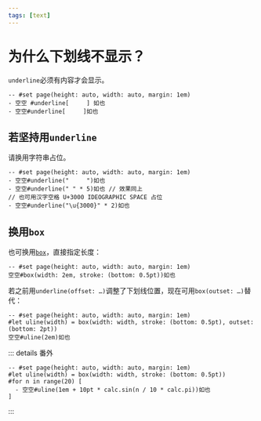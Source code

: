 ```yaml
---
tags: [text]
---
```

# 为什么下划线不显示？

`underline`必须有内容才会显示。

```typst
-- #set page(height: auto, width: auto, margin: 1em)
- 空空 #underline[     ] 如也
- 空空#underline[     ]如也
```

## 若坚持用`underline`

请换用字符串占位。

```typst
-- #set page(height: auto, width: auto, margin: 1em)
- 空空#underline("     ")如也
- 空空#underline(" " * 5)如也 // 效果同上
// 也可用汉字空格 U+3000 IDEOGRAPHIC SPACE 占位
- 空空#underline("\u{3000}" * 2)如也
```

## 换用`box`

也可换用[`box`](https://typst.app/docs/reference/layout/box/#parameters-baseline)，直接指定长度：

```typst
-- #set page(height: auto, width: auto, margin: 1em)
空空#box(width: 2em, stroke: (bottom: 0.5pt))如也
```

若之前用`underline(offset: …)`调整了下划线位置，现在可用`box(outset: …)`替代：

```typst
-- #set page(height: auto, width: auto, margin: 1em)
#let uline(width) = box(width: width, stroke: (bottom: 0.5pt), outset: (bottom: 2pt))
空空#uline(2em)如也
```

::: details 番外

```typst
-- #set page(height: auto, width: auto, margin: 1em)
#let uline(width) = box(width: width, stroke: (bottom: 0.5pt))
#for n in range(20) [
  - 空空#uline(1em + 10pt * calc.sin(n / 10 * calc.pi))如也
]
```

:::
